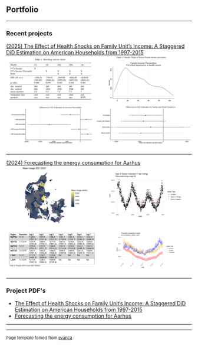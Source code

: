 ## Portfolio

---

### Recent projects 

[(2025) The Effect of Health Shocks on Family Unit’s Income:
 A Staggered DiD Estimation on American
 Households from 1997-2015](/pdf/The_effect_of_Health_Shocks__on_Family_Unit_s_income__A_staggered_DiD_estimation_on_American_households_from_1997_2015_revised.pdf)
<img src="images/Collage-HealthShocks.PNG?raw=true"/>

---
[(2024) Forecasting the energy consumption for Aarhus](pdf/Forecast(P)EnergyAarhus.pdf)
<img src="images/Collage-Forecast.PNG?raw=true"/>

---

### Project PDF's

- [The Effect of Health Shocks on Family Unit’s Income:
 A Staggered DiD Estimation on American
 Households from 1997-2015](/pdf/The_effect_of_Health_Shocks__on_Family_Unit_s_income__A_staggered_DiD_estimation_on_American_households_from_1997_2015_revised.pdf)
- [Forecasting the energy consumption for Aarhus](pdf/Forecast(P)EnergyAarhus.pdf)

---




---
<p style="font-size:11px">Page template forked from <a href="https://github.com/evanca/quick-portfolio">evanca</a></p>
<!-- Remove above link if you don't want to attibute -->
